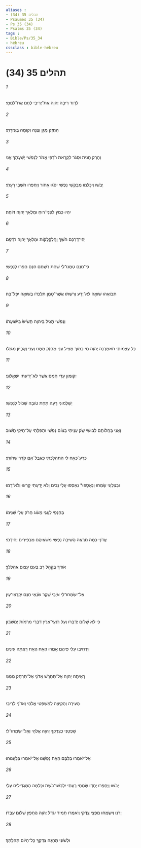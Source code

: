 ```yaml
---
aliases : 
- תהלים 35 (34)
- Psaumes 35 (34)
- Ps 35 (34)
- Psalms 35 (34)
tags : 
- Bible/Ps/35_34
- hébreu
cssclass : bible-hébreu
---
```


# תהלים 35 (34)

###### 1
לְדָוִד רִיבָה יְהוָה אֶת־יְרִיבַי לְחַם אֶת־לֹחֲמָי׃
###### 2
הַחֲזֵק מָגֵן וְצִנָּה וְקוּמָה בְּעֶזְרָתִי׃
###### 3
וְהָרֵק חֲנִית וּסְגֹר לִקְרַאת רֹדְפָי אֱמֹר לְנַפְשִׁי יְשֻׁעָתֵךְ אָנִי׃
###### 4
יֵבֹשׁוּ וְיִכָּלְמוּ מְבַקְשֵׁי נַפְשִׁי יִסֹּגוּ אָחֹור וְיַחְפְּרוּ חֹשְׁבֵי רָעָתִי׃
###### 5
יִהְיוּ כְּמֹץ לִפְנֵי־רוּחַ וּמַלְאַךְ יְהוָה דֹּוחֶה׃
###### 6
יְהִי־דַרְכָּם חֹשֶׁךְ וַחֲלַקְלַקֹּות וּמַלְאַךְ יְהוָה רֹדְפָם׃
###### 7
כִּי־חִנָּם טָמְנוּ־לִי שַׁחַת רִשְׁתָּם חִנָּם חָפְרוּ לְנַפְשִׁי׃
###### 8
תְּבֹואֵהוּ שֹׁואָה לֹא־יֵדָע וְרִשְׁתֹּו אֲשֶׁר־טָמַן תִּלְכְּדֹו בְּשֹׁואָה יִפָּל־בָּהּ׃
###### 9
וְנַפְשִׁי תָּגִיל בַּיהוָה תָּשִׂישׂ בִּישׁוּעָתֹו׃
###### 10
כָּל עַצְמֹותַי תֹּאמַרְנָה יְהוָה מִי כָמֹוךָ מַצִּיל עָנִי מֵחָזָק מִמֶּנּוּ וְעָנִי וְאֶבְיֹון מִגֹּזְלֹו׃
###### 11
יְקוּמוּן עֵדֵי חָמָס אֲשֶׁר לֹא־יָדַעְתִּי יִשְׁאָלוּנִי׃
###### 12
יְשַׁלְּמוּנִי רָעָה תַּחַת טֹובָה שְׁכֹול לְנַפְשִׁי׃
###### 13
וַאֲנִי בַּחֲלֹותָם לְבוּשִׁי שָׂק עִנֵּיתִי בַצֹּום נַפְשִׁי וּתְפִלָּתִי עַל־חֵיקִי תָשׁוּב׃
###### 14
כְּרֵעַ־כְּאָח לִי הִתְהַלָּכְתִּי כַּאֲבֶל־אֵם קֹדֵר שַׁחֹותִי׃
###### 15
וּבְצַלְעִי שָׂמְחוּ וְנֶאֱסָפוּ* נֶאֶסְפוּ עָלַי נֵכִים וְלֹא יָדַעְתִּי קָרְעוּ וְלֹא־דָמּוּ׃
###### 16
בְּחַנְפֵי לַעֲגֵי מָעֹוג חָרֹק עָלַי שִׁנֵּימֹו׃
###### 17
אֲדֹנָי כַּמָּה תִּרְאֶה הָשִׁיבָה נַפְשִׁי מִשֹּׁאֵיהֶם מִכְּפִירִים יְחִידָתִי׃
###### 18
אֹודְךָ בְּקָהָל רָב בְּעַם עָצוּם אֲהַלְלֶךָּ׃
###### 19
אַל־יִשְׂמְחוּ־לִי אֹיְבַי שֶׁקֶר שֹׂנְאַי חִנָּם יִקְרְצוּ־עָיִן׃
###### 20
כִּי לֹא שָׁלֹום יְדַבֵּרוּ וְעַל רִגְעֵי־אֶרֶץ דִּבְרֵי מִרְמֹות יַחֲשֹׁבוּן׃
###### 21
וַיַּרְחִיבוּ עָלַי פִּיהֶם אָמְרוּ הֶאָח הֶאָח רָאֲתָה עֵינֵינוּ׃
###### 22
רָאִיתָה יְהוָה אַל־תֶּחֱרַשׁ אֲדֹנָי אֲל־תִּרְחַק מִמֶּנִּי׃
###### 23
הָעִירָה וְהָקִיצָה לְמִשְׁפָּטִי אֱלֹהַי וַאדֹנָי לְרִיבִי׃
###### 24
שָׁפְטֵנִי כְצִדְקְךָ יְהוָה אֱלֹהָי וְאַל־יִשְׂמְחוּ־לִי׃
###### 25
אַל־יֹאמְרוּ בְלִבָּם הֶאָח נַפְשֵׁנוּ אַל־יֹאמְרוּ בִּלַּעֲנוּהוּ׃
###### 26
יֵבֹשׁוּ וְיַחְפְּרוּ יַחְדָּו שְׂמֵחֵי רָעָתִי יִלְבְּשׁוּ־בֹשֶׁת וּכְלִמָּה הַמַּגְדִּילִים עָלָי׃
###### 27
יָרֹנּוּ וְיִשְׂמְחוּ חֲפֵצֵי צִדְקִי וְיֹאמְרוּ תָמִיד יִגְדַּל יְהוָה הֶחָפֵץ שְׁלֹום עַבְדֹּו׃
###### 28
וּלְשֹׁונִי תֶּהְגֶּה צִדְקֶךָ כָּל־הַיֹּום תְּהִלָּתֶךָ׃
